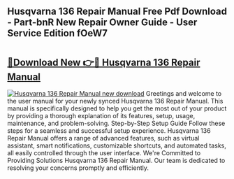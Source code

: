 ## Husqvarna 136 Repair Manual Free Pdf Download - Part-bnR New Repair Owner Guide - User Service Edition fOeW7

# <h2><a href="http://cf15107.oget.top/?id=Husqvarna+136+Repair+Manual">🔗Download New 👉🔴 Husqvarna 136 Repair Manual</a></h2>

[![Husqvarna 136 Repair Manual new download](https://i.imgur.com/5g1atiW.png)](http://cf15107.oget.top/?id=Husqvarna+136+Repair+Manual)
Greetings and welcome to the user manual for your newly synced Husqvarna 136 Repair Manual. This manual is specifically designed to help you get the most out of your product by providing a thorough explanation of its features, setup, usage, maintenance, and problem-solving. Step-by-Step Setup Guide Follow these steps for a seamless and successful setup experience. Husqvarna 136 Repair Manual offers a range of advanced features, such as virtual assistant, smart notifications, customizable shortcuts, and automated tasks, all easily controlled through the user interface. We're Committed to Providing Solutions Husqvarna 136 Repair Manual. Our team is dedicated to resolving your concerns promptly and efficiently.
